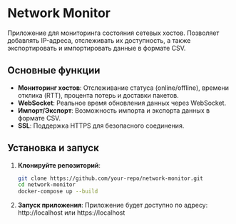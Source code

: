 # Network Monitor

Приложение для мониторинга состояния сетевых хостов. 
Позволяет добавлять IP-адреса, отслеживать их доступность, а также экспортировать и импортировать данные в формате CSV.

## Основные функции

- **Мониторинг хостов**: Отслеживание статуса (online/offline), времени отклика (RTT), процента потерь и доставки пакетов.
- **WebSocket**: Реальное время обновления данных через WebSocket.
- **Импорт/Экспорт**: Возможность импорта и экспорта данных в формате CSV.
- **SSL**: Поддержка HTTPS для безопасного соединения.

## Установка и запуск

1. **Клонируйте репозиторий**:
   ```bash
   git clone https://github.com/your-repo/network-monitor.git
   cd network-monitor
   docker-compose up --build

2. **Запуск приложения**:
	Приложение будет доступно по адресу: http://localhost или https://localhost

